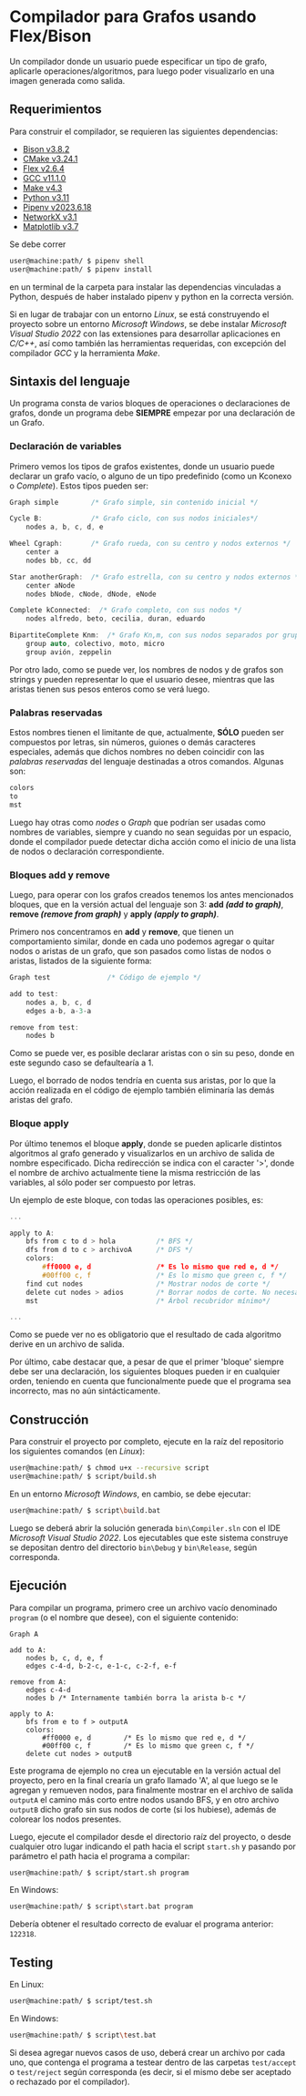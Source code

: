 # Compilador para Grafos usando Flex/Bison

Un compilador donde un usuario puede especificar un tipo de grafo, aplicarle operaciones/algoritmos, para luego poder visualizarlo en una imagen generada como salida.

## Requerimientos

Para construir el compilador, se requieren las siguientes dependencias:

- [Bison v3.8.2](https://www.gnu.org/software/bison/)
- [CMake v3.24.1](https://cmake.org/)
- [Flex v2.6.4](https://github.com/westes/flex)
- [GCC v11.1.0](https://gcc.gnu.org/)
- [Make v4.3](https://www.gnu.org/software/make/)
- [Python v3.11](https://www.python.org/downloads/release/python-3114/)
- [Pipenv v2023.6.18](https://pypi.org/project/pipenv/)
- [NetworkX v3.1](https://pypi.org/project/networkx/)
- [Matplotlib v3.7](https://matplotlib.org/3.7.1/index.html)

Se debe correr

```bash
user@machine:path/ $ pipenv shell
user@machine:path/ $ pipenv install
```

en un terminal de la carpeta para instalar las dependencias vinculadas a Python, después de haber instalado pipenv y python en la correcta versión.

Si en lugar de trabajar con un entorno _Linux_, se está construyendo el proyecto sobre un entorno _Microsoft Windows_, se debe instalar _Microsoft Visual Studio 2022_ con las extensiones para desarrollar aplicaciones en _C/C++_, así como también las herramientas requeridas, con excepción del compilador _GCC_ y la herramienta _Make_.

## Sintaxis del lenguaje

Un programa consta de varios bloques de operaciones o declaraciones de grafos, donde un programa debe **SIEMPRE** empezar por una declaración de un Grafo.

### Declaración de variables

Primero vemos los tipos de grafos existentes, donde un usuario puede declarar un grafo vacío, o alguno de un tipo predefinido (como un Kconexo o _Complete_). Estos tipos pueden ser:

```c
Graph simple        /* Grafo simple, sin contenido inicial */

Cycle B:            /* Grafo ciclo, con sus nodos iniciales*/
    nodes a, b, c, d, e

Wheel Cgraph:       /* Grafo rueda, con su centro y nodos externos */
    center a
    nodes bb, cc, dd

Star anotherGraph:  /* Grafo estrella, con su centro y nodos externos */
    center aNode
    nodes bNode, cNode, dNode, eNode

Complete kConnected:  /* Grafo completo, con sus nodos */
    nodes alfredo, beto, cecilia, duran, eduardo

BipartiteComplete Knm:  /* Grafo Kn,m, con sus nodos separados por grupo */
    group auto, colectivo, moto, micro
    group avión, zeppelin
```

Por otro lado, como se puede ver, los nombres de nodos y de grafos son strings y pueden representar lo que el usuario desee, mientras que las aristas tienen sus pesos enteros como se verá luego.

### Palabras reservadas

Estos nombres tienen el limitante de que, actualmente, **SÓLO** pueden ser compuestos por letras, sin números, guiones o demás caracteres especiales, además que dichos nombres no deben coincidir con las _palabras reservadas_ del lenguaje destinadas a otros comandos. Algunas son:

```c
colors
to
mst
```

Luego hay otras como _nodes_ o _Graph_ que podrían ser usadas como nombres de variables, siempre y cuando no sean seguidas por un espacio, donde el compilador puede detectar dicha acción como el inicio de una lista de nodos o declaración correspondiente.

### Bloques add y remove

Luego, para operar con los grafos creados tenemos los antes mencionados bloques, que en la versión actual del lenguaje son 3: **add _(add to graph)_**, **remove _(remove from graph)_** y **apply _(apply to graph)_**.

Primero nos concentramos en **add** y **remove**, que tienen un comportamiento similar, donde en cada uno podemos agregar o quitar nodos o aristas de un grafo, que son pasados como listas de nodos o aristas, listados de la siguiente forma:

```c
Graph test              /* Código de ejemplo */

add to test:
    nodes a, b, c, d
    edges a-b, a-3-a

remove from test:
    nodes b
```

Como se puede ver, es posible declarar aristas con o sin su peso, donde en este segundo caso se defaultearía a 1.

Luego, el borrado de nodos tendría en cuenta sus aristas, por lo que la acción realizada en el código de ejemplo también eliminaría las demás aristas del grafo.

### Bloque apply

Por último tenemos el bloque **apply**, donde se pueden aplicarle distintos algoritmos al grafo generado y visualizarlos en un archivo de salida de nombre especificado. Dicha redirección se indica con el caracter '>', donde el nombre de archivo actualmente tiene la misma restricción de las variables, al sólo poder ser compuesto por letras.

Un ejemplo de este bloque, con todas las operaciones posibles, es:

```c
...

apply to A:
    bfs from c to d > hola          /* BFS */
    dfs from d to c > archivoA      /* DFS */
    colors:
        #ff0000 e, d		        /* Es lo mismo que red e, d */
        #00ff00 c, f		        /* Es lo mismo que green c, f */
    find cut nodes                  /* Mostrar nodos de corte */
    delete cut nodes > adios        /* Borrar nodos de corte. No necesariamente se debe haber ejecutado find fut nodes antes */
    mst                             /* Árbol recubridor mínimo*/

...
```

Como se puede ver no es obligatorio que el resultado de cada algoritmo derive en un archivo de salida.

Por último, cabe destacar que, a pesar de que el primer 'bloque' siempre debe ser una declaración, los siguientes bloques pueden ir en cualquier orden, teniendo en cuenta que funcionalmente puede que el programa sea incorrecto, mas no aún sintácticamente.

## Construcción

Para construir el proyecto por completo, ejecute en la raíz del repositorio los siguientes comandos (en _Linux_):

```bash
user@machine:path/ $ chmod u+x --recursive script
user@machine:path/ $ script/build.sh
```

En un entorno _Microsoft Windows_, en cambio, se debe ejecutar:

```bash
user@machine:path/ $ script\build.bat
```

Luego se deberá abrir la solución generada `bin\Compiler.sln` con el IDE _Microsoft Visual Studio 2022_. Los ejecutables que este sistema construye se depositan dentro del directorio `bin\Debug` y `bin\Release`, según corresponda.

## Ejecución

Para compilar un programa, primero cree un archivo vacío denominado `program` (o el nombre que desee), con el siguiente contenido:

```
Graph A

add to A:
    nodes b, c, d, e, f
    edges c-4-d, b-2-c, e-1-c, c-2-f, e-f

remove from A:
    edges c-4-d
    nodes b	/* Internamente también borra la arista b-c */

apply to A:
    bfs from e to f > outputA
    colors:
        #ff0000 e, d		/* Es lo mismo que red e, d */
        #00ff00 c, f		/* Es lo mismo que green c, f */
    delete cut nodes > outputB
```

Este programa de ejemplo no crea un ejecutable en la versión actual del proyecto, pero en la final crearía un grafo llamado 'A', al que luego se le agregan y remueven nodos, para finalmente mostrar en el archivo de salida `outputA` el camino más corto entre nodos usando BFS, y en otro archivo `outputB` dicho grafo sin sus nodos de corte (si los hubiese), además de colorear los nodos presentes.

Luego, ejecute el compilador desde el directorio raíz del proyecto, o desde cualquier otro lugar indicando el path hacia el script `start.sh` y pasando por parámetro el path hacia el programa a compilar:

```bash
user@machine:path/ $ script/start.sh program
```

En Windows:

```bash
user@machine:path/ $ script\start.bat program
```

Debería obtener el resultado correcto de evaluar el programa anterior: `122318`.

## Testing

En Linux:

```bash
user@machine:path/ $ script/test.sh
```

En Windows:

```bash
user@machine:path/ $ script\test.bat
```

Si desea agregar nuevos casos de uso, deberá crear un archivo por cada uno, que contenga el programa a testear dentro de las carpetas `test/accept` o `test/reject` según corresponda (es decir, si el mismo debe ser aceptado o rechazado por el compilador).
